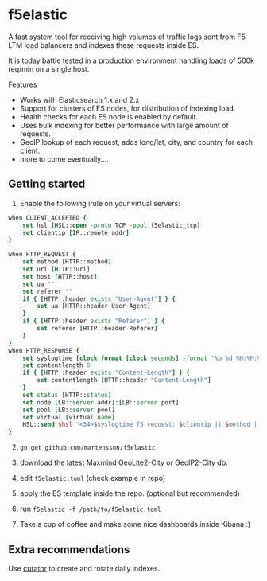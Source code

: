 # f5elastic

A fast system tool for receiving high volumes of traffic logs sent from F5 LTM load balancers and indexes these requests inside ES.

It is today battle tested in a production environment handling loads of 500k req/min on a single host.

Features

* Works with Elasticsearch 1.x and 2.x
* Support for clusters of ES nodes, for distribution of indexing load.
* Health checks for each ES node is enabled by default.
* Uses bulk indexing for better performance with large amount of requests.
* GeoIP lookup of each request, adds long/lat, city, and country for each client.
* more to come eventually....

## Getting started

1. Enable the following irule on your virtual servers:
```tcl
when CLIENT_ACCEPTED {
    set hsl [HSL::open -proto TCP -pool f5elastic_tcp]
    set clientip [IP::remote_addr]
}

when HTTP_REQUEST {
    set method [HTTP::method]
    set uri [HTTP::uri]
    set host [HTTP::host]
    set ua ""
    set referer ""
    if { [HTTP::header exists "User-Agent"] } {
        set ua [HTTP::header User-Agent]
    }
    if { [HTTP::header exists "Referer"] } {
        set referer [HTTP::header Referer]
    }
}
when HTTP_RESPONSE {
    set syslogtime [clock format [clock seconds] -format "%b %d %H:%M:%S"]
    set contentlength 0
    if { [HTTP::header exists "Content-Length"] } {
        set contentlength [HTTP::header "Content-Length"]
    }
    set status [HTTP::status]
    set node [LB::server addr]:[LB::server port]
    set pool [LB::server pool]
    set virtual [virtual name]
    HSL::send $hsl "<34>$syslogtime f5 request: $clientip || $method || $host || $uri || $status || $contentlength || $referer || $ua || $node || $pool || $virtual\n"
}
```

2. `go get github.com/martensson/f5elastic`

3. download the latest Maxmind GeoLite2-City or GeoIP2-City db.

4. edit `f5elastic.toml` (check example in repo)

5. apply the ES template inside the repo. (optional but recommended)

6. run `f5elastic -f /path/to/f5elastic.toml`

7. Take a cup of coffee and make some nice dashboards inside Kibana :)

## Extra recommendations

Use [curator](https://www.elastic.co/guide/en/elasticsearch/client/curator/current/index.html) to create and rotate daily indexes.
